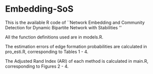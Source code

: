 # Embedding-SoS
This is the available R code of ``Network Embedding and Community Detection for Dynamic Bipartite Network with Stabilities ''

All the function definitions used are in models.R.

The estimation errors of edge formation probabilities are calculated in pro_esti.R, 
corresponding to Tables 1 - 4.

The Adjusted Rand Index (ARI) of each method is calculated in main.R, 
corresponding to Figures 2 - 4.

